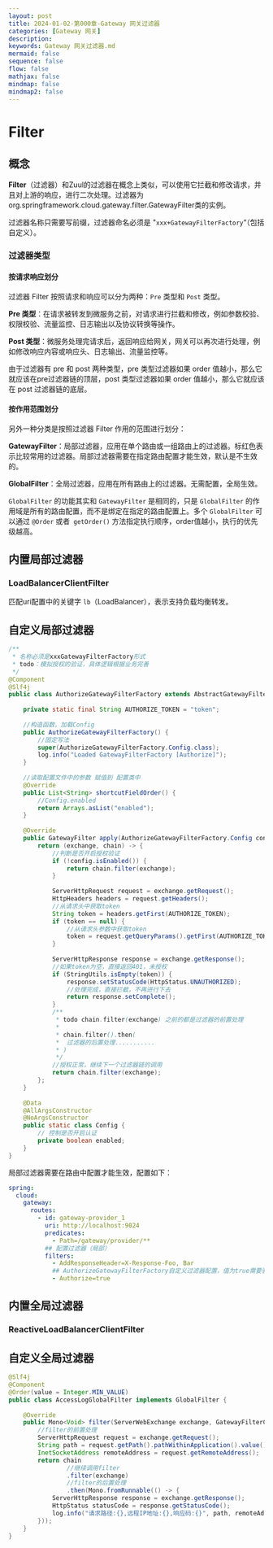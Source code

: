 ```yaml
---
layout: post
title: 2024-01-02-第000章-Gateway 网关过滤器
categories: [Gateway 网关]
description: 
keywords: Gateway 网关过滤器.md
mermaid: false
sequence: false
flow: false
mathjax: false
mindmap: false
mindmap2: false
---
```

# Filter

## 概念

**Filter**（过滤器）和Zuul的过滤器在概念上类似，可以使用它拦截和修改请求，并且对上游的响应，进行二次处理。过滤器为org.springframework.cloud.gateway.filter.GatewayFilter类的实例。

过滤器名称只需要写前缀，过滤器命名必须是 "`xxx+GatewayFilterFactory`“（包括自定义）。



### 过滤器类型

#### 按请求响应划分

过滤器 Filter 按照请求和响应可以分为两种：`Pre` 类型和 `Post` 类型。

**Pre 类型**：在请求被转发到微服务之前，对请求进行拦截和修改，例如参数校验、权限校验、流量监控、日志输出以及协议转换等操作。

**Post 类型**：微服务处理完请求后，返回响应给网关，网关可以再次进行处理，例如修改响应内容或响应头、日志输出、流量监控等。

由于过滤器有 pre 和 post 两种类型，pre 类型过滤器如果 order 值越小，那么它就应该在pre过滤器链的顶层，post 类型过滤器如果 order 值越小，那么它就应该在 post 过滤器链的底层。



#### 按作用范围划分

另外一种分类是按照过滤器 Filter 作用的范围进行划分：

**GatewayFilter**：局部过滤器，应用在单个路由或一组路由上的过滤器。标红色表示比较常用的过滤器。局部过滤器需要在指定路由配置才能生效，默认是不生效的。

**GlobalFilter**：全局过滤器，应用在所有路由上的过滤器。无需配置，全局生效。



`GlobalFilter` 的功能其实和 `GatewayFilter` 是相同的，只是 `GlobalFilter` 的作用域是所有的路由配置，而不是绑定在指定的路由配置上。多个 `GlobalFilter` 可以通过 `@Order` 或者` getOrder()` 方法指定执行顺序，order值越小，执行的优先级越高。



## 内置局部过滤器

### LoadBalancerClientFilter

匹配uri配置中的关键字 `lb`（LoadBalancer），表示支持负载均衡转发。



## 自定义局部过滤器

```java
/**
 * 名称必须是xxxGatewayFilterFactory形式
 * todo：模拟授权的验证，具体逻辑根据业务完善
 */
@Component
@Slf4j
public class AuthorizeGatewayFilterFactory extends AbstractGatewayFilterFactory<AuthorizeGatewayFilterFactory.Config> {
 
    private static final String AUTHORIZE_TOKEN = "token";
 
    //构造函数，加载Config
    public AuthorizeGatewayFilterFactory() {
        //固定写法
        super(AuthorizeGatewayFilterFactory.Config.class);
        log.info("Loaded GatewayFilterFactory [Authorize]");
    }
 
    //读取配置文件中的参数 赋值到 配置类中
    @Override
    public List<String> shortcutFieldOrder() {
        //Config.enabled
        return Arrays.asList("enabled");
    }
 
    @Override
    public GatewayFilter apply(AuthorizeGatewayFilterFactory.Config config) {
        return (exchange, chain) -> {
            //判断是否开启授权验证
            if (!config.isEnabled()) {
                return chain.filter(exchange);
            }
 
            ServerHttpRequest request = exchange.getRequest();
            HttpHeaders headers = request.getHeaders();
            //从请求头中获取token
            String token = headers.getFirst(AUTHORIZE_TOKEN);
            if (token == null) {
                //从请求头参数中获取token
                token = request.getQueryParams().getFirst(AUTHORIZE_TOKEN);
            }
 
            ServerHttpResponse response = exchange.getResponse();
            //如果token为空，直接返回401，未授权
            if (StringUtils.isEmpty(token)) {
                response.setStatusCode(HttpStatus.UNAUTHORIZED);
                //处理完成，直接拦截，不再进行下去
                return response.setComplete();
            }
            /**
             * todo chain.filter(exchange) 之前的都是过滤器的前置处理
             *
             * chain.filter().then(
             *  过滤器的后置处理...........
             * )
             */
            //授权正常，继续下一个过滤器链的调用
            return chain.filter(exchange);
        };
    }
 
    @Data
    @AllArgsConstructor
    @NoArgsConstructor
    public static class Config {
        // 控制是否开启认证
        private boolean enabled;
    }
}
```



局部过滤器需要在路由中配置才能生效，配置如下：

```yaml
spring:
  cloud:
    gateway:
      routes:
        - id: gateway-provider_1
          uri: http://localhost:9024
          predicates:
            - Path=/gateway/provider/**
          ## 配置过滤器（局部）
          filters:
            - AddResponseHeader=X-Response-Foo, Bar
            ## AuthorizeGatewayFilterFactory自定义过滤器配置，值为true需要验证授权，false不需要
            - Authorize=true
```



## 内置全局过滤器

### ReactiveLoadBalancerClientFilter



## 自定义全局过滤器

```java
@Slf4j
@Component
@Order(value = Integer.MIN_VALUE)
public class AccessLogGlobalFilter implements GlobalFilter {
 
    @Override
    public Mono<Void> filter(ServerWebExchange exchange, GatewayFilterChain chain) {
        //filter的前置处理
        ServerHttpRequest request = exchange.getRequest();
        String path = request.getPath().pathWithinApplication().value();
        InetSocketAddress remoteAddress = request.getRemoteAddress();
        return chain
                //继续调用filter
                .filter(exchange)
                //filter的后置处理
                .then(Mono.fromRunnable(() -> {
            ServerHttpResponse response = exchange.getResponse();
            HttpStatus statusCode = response.getStatusCode();
            log.info("请求路径:{},远程IP地址:{},响应码:{}", path, remoteAddress, statusCode);
        }));
    }
}
```